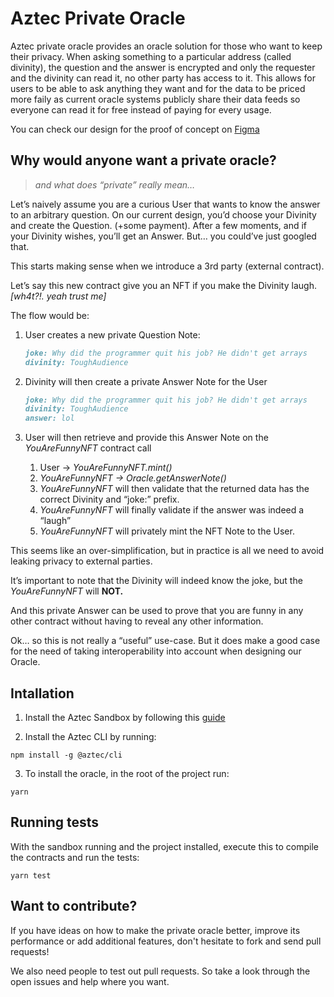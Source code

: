 # Aztec Private Oracle

Aztec private oracle provides an oracle solution for those who want to keep their privacy. When asking something to a particular address (called divinity), the question and the answer is encrypted and only the requester and the divinity can read it, no other party has access to it. This allows for users to be able to ask anything they want and for the data to be priced more faily as current oracle systems publicly share their data feeds so everyone can read it for free instead of paying for every usage. 

You can check our design for the proof of concept on [Figma](https://www.figma.com/file/vf16Wx0M1ma995WEjcsx8s/Aztec-Private-Oracle?type=whiteboard&node-id=1-2&t=KjgSLbNpUGqQmsi4-4)

## Why would anyone want a private oracle?

> *and what does “private” really mean…*

Let’s naively assume you are a curious User that wants to know the answer to an arbitrary question.
On our current design, you’d choose your Divinity and create the Question. (+some payment).
After a few moments, and if your Divinity wishes, you’ll get an Answer.
But… you could’ve just googled that.

This starts making sense when we introduce a 3rd party (external contract).

Let’s say this new contract give you an NFT if you make the Divinity laugh.
*[wh4t?!. yeah trust me]*

The flow would be:

1. User creates a new private Question Note: 
    
    ```markdown
    joke: Why did the programmer quit his job? He didn't get arrays
    divinity: ToughAudience
    ```
    
2. Divinity will then create a private Answer Note for the User
    
    ```markdown
    joke: Why did the programmer quit his job? He didn't get arrays
    divinity: ToughAudience
    answer: lol
    ```
    
3. User will then retrieve and provide this Answer Note on the *YouAreFunnyNFT* contract call
    1. User → *YouAreFunnyNFT.mint()*
    2. *YouAreFunnyNFT → Oracle.getAnswerNote()*
    3. *YouAreFunnyNFT* will then validate that the returned data has the correct Divinity and “joke:” prefix.
    4. *YouAreFunnyNFT* will finally validate if the answer was indeed a “laugh”
    5. *YouAreFunnyNFT* will privately mint the NFT Note to the User.

This seems like an over-simplification, but in practice is all we need to avoid leaking privacy to external parties.

It’s important to note that the Divinity will indeed know the joke, but the *YouAreFunnyNFT* will **NOT.**

And this private Answer can be used to prove that you are funny in any other contract without having to reveal any other information.

Ok… so this is not really a “useful” use-case. But it does make a good case for the need of taking interoperability into account when designing our Oracle.

## Intallation

1) Install the Aztec Sandbox by following this [guide](https://docs.aztec.network/dev_docs/getting_started/quickstart#install-the-sandbox)

2) Install the Aztec CLI by running:
```
npm install -g @aztec/cli
```

3) To install the oracle, in the root of the project run:
```
yarn
```
## Running tests

With the sandbox running and the project installed, execute this to compile the contracts and run the tests:
```
yarn test
```

## Want to contribute?

If you have ideas on how to make the private oracle better, improve its performance or add additional features, don't hesitate to fork and send pull requests!

We also need people to test out pull requests. So take a look through the open issues and help where you want.
